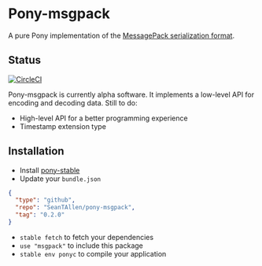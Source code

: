 # Pony-msgpack


A pure Pony implementation of the [MessagePack serialization format](http://msgpack.org/).

## Status

[![CircleCI](https://circleci.com/gh/SeanTAllen/pony-msgpack.svg?style=svg)](https://circleci.com/gh/SeanTAllen/pony-msgpack)

Pony-msgpack is currently alpha software. It implements a low-level API for encoding and decoding data. Still to do:

- High-level API for a better programming experience
- Timestamp extension type

## Installation

* Install [pony-stable](https://github.com/ponylang/pony-stable)
* Update your `bundle.json`

```json
{ 
  "type": "github",
  "repo": "SeanTAllen/pony-msgpack",
  "tag": "0.2.0"
}
```

* `stable fetch` to fetch your dependencies
* `use "msgpack"` to include this package
* `stable env ponyc` to compile your application
